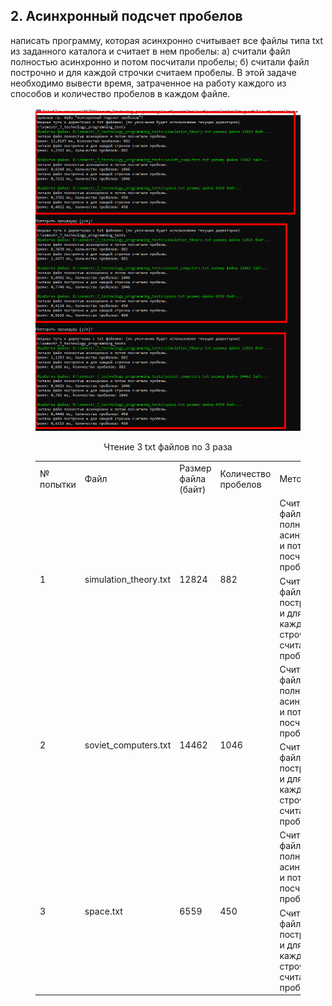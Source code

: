 ## 2. Асинхронный подсчет пробелов
написать программу, которая асинхронно считывает все файлы типа txt из заданного каталога и считает в нем пробелы: 
a) считали файл полностью асинхронно и потом посчитали пробелы; 
б) считали файл построчно и для каждой строчки считаем пробелы. 
В этой задаче необходимо вывести время, затраченное на работу каждого из способов и количество пробелов в каждом файле. 

<figure>
   <p align="center">
      <img src="https://github.com/dr-number/larionov_semestr_7_lab_2-read_files_calc_spaces/blob/main/for_read_me/1.png">
      <p align="center">Чтение 3 txt файлов по 3 раза</p>
   </p>
  <table>
	<tbody>
		<tr>
			<td>№ попытки</td>
			<td>Файл</td>
			<td>Размер файла (байт)</td>
			<td>Количество пробелов</td>
			<td>Метод</td>
			<td>Время выполнения (ms)</td>
		</tr>
		<tr>
			<td rowspan="6">1</td>
			<td rowspan="6">simulation_theory.txt</td>
			<td rowspan="6">12824</td>
			<td rowspan="6">882</td>
			<td rowspan="3">Cчитали файл полностью асинхронно и потом посчитали пробелы.</td>
			<td>11,9197</td>
		</tr>
		<tr>
			<td>8,3838</td>
		</tr>
		<tr>
			<td>1,1293</td>
		</tr>
		<tr>
			<td rowspan="3">Cчитали файл построчно и для каждой строчки считаем пробелы.</td>
			<td>4,2342</td>
		</tr>
		<tr>
			<td>1,4471</td>
		</tr>
		<tr>
			<td>0,688</td>
		</tr>
		<tr>
			<td rowspan="6">2</td>
			<td rowspan="6">soviet_computers.txt</td>
			<td rowspan="6">14462</td>
			<td rowspan="6">1046</td>
			<td rowspan="3">Cчитали файл полностью асинхронно и потом посчитали пробелы.</td>
			<td>0,6248</td>
		</tr>
		<tr>
			<td>6,4981</td>
		</tr>
		<tr>
			<td>0,6025</td>
		</tr>
		<tr>
			<td rowspan="3">Cчитали файл построчно и для каждой строчки считаем пробелы.</td>
			<td></td>
		</tr>
		<tr>
			<td></td>
		</tr>
		<tr>
			<td></td>
		</tr>
		<tr>
			<td rowspan="6">3</td>
			<td rowspan="6">space.txt</td>
			<td rowspan="6">6559</td>
			<td rowspan="6">450</td>
			<td rowspan="3">Cчитали файл полностью асинхронно и потом посчитали пробелы.</td>
			<td></td>
		</tr>
		<tr>
			<td></td>
		</tr>
		<tr>
			<td></td>
		</tr>
		<tr> 
			<td rowspan="3">Cчитали файл построчно и для каждой строчки считаем пробелы.</td>
			<td></td>
		</tr>
		<tr>
			<td></td>
		</tr>
		<tr>
			<td></td>
		</tr>
	</tbody>
</table>
</table>
</figure> 